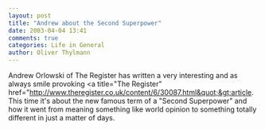 ```yaml
---
layout: post
title: "Andrew about the Second Superpower"
date: 2003-04-04 13:41
comments: true
categories: Life in General
author: Oliver Thylmann
---
```



Andrew Orlowski of The Register has written a very interesting and as always smile provoking &lt;a title=&quot;The Register&quot; href=&quot;http://www.theregister.co.uk/content/6/30087.html&quot;&gt;article. This time it's about the new famous term of a &quot;Second Superpower&quot; and how it went from meaning something like world opinion to something totally different in just a matter of days.

